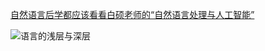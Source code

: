 [自然语言后学都应该看看白硕老师的“自然语言处理与人工智能”](https://mp.weixin.qq.com/s/vgUey3ovcMT59Iwj71hc-Q)

![语言的浅层与深层](https://github.com/bifeng/daily_book_notes/raw/master/unclassified-notes/%E6%9D%8E%E7%BB%B4/shallow-deep-parsing.png)



